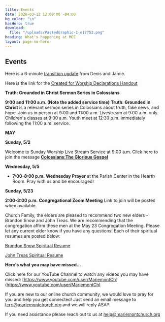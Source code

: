 ```yaml
---
title: Events
date: 2020-03-12 12:09:00 -04:00
bg_color: "\n"
hasHero: true
download:
  file: "/uploads/PastedGraphic-1-e17753.png"
heading: What's happening at MCC
layout: page-no-hero
---
```


## Events

Here is a 6-minute [transition update](https://youtu.be/gadUQC0MWII) from Denis and Jamie.

Here is the link for the [Created for Worship Declarations Handout](https://drive.google.com/file/d/1bCTQeDUK1bBI30rwqdyiVlecur89yNSl/view?usp=sharing)

**Truth: Grounded in Christ Sermon Series in Colossians** 

**9:00 and 11:00 a.m. (Note the added service time)** 
**Truth: Grounded in Christ** is a relevant sermon series in Colossians about truth, fake news, and hope. Join us in person at 9:00 and 11:00 a.m. Livestream at 9:00 a.m. only. Children's classes at 9:00 a.m. Youth meet at 12:30 p.m. immediately following the 11:00 a.m. service.

**MAY**

**Sunday, 5/2**

Welcome to Sunday Worship Live Stream Service at 9:00 a.m. Click here to join the message [**Colossians:The Glorious Gospel**](https://youtu.be/srs5HqjtH4A)

**Wednesday, 5/5**

* **7:00-8:00 p.m.** **Wednesday Prayer** at the Parish Center in the Hearth Room.  Pray with us and be encouraged!

**Sunday, 5/23**

**2:00-3:00 p.m.** **Congregational Zoom Meeting**
Link to join will be posted when available.

Church Family, the elders are pleased to recommend two new elders - Brandon Snow and John Treas. We are recommending that the congregation affirm these men at the May 23 Congregation Meeting. Please let any current elder know if you have any questions! Each of their spiritual resumes are posted below:

[Brandon Snow Spiritual Resume](https://docs.google.com/document/d/1biVEFqFgNCpZP7oNQw7MuQtKBA--X_o5/edit)

[John Treas Spiritual Resume](https://docs.google.com/document/d/1MVUeJcT7bnvHUyrREoXdsvm3Sw-f8xK3/edit)

**Here's what you may have missed...**

Click here for our YouTube Channel to watch any videos you may have missed:
[https://www.youtube.com/user/MariemontCh](https://www.youtube.com/user/MariemontCh)

If you are new to our online church community, we would love to pray for you and help you get connected! Just send an email message to [terri@mariemontchurch.org](http://terri@mariemontchurch.org) and we will reply ASAP.

If you need assistance please reach out to us at [help@mariemontchurch.org](http://help@mariemontchurch.org)


